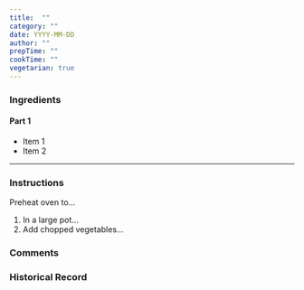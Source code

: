 ```yaml
---
title:  ""
category: ""
date: YYYY-MM-DD
author: ""
prepTime: ""
cookTime: ""
vegetarian: true
---
```


### Ingredients

#### Part 1

- Item 1
- Item 2

---

### Instructions

Preheat oven to...

1. In a large pot...
2. Add chopped vegetables...


### Comments


### Historical Record